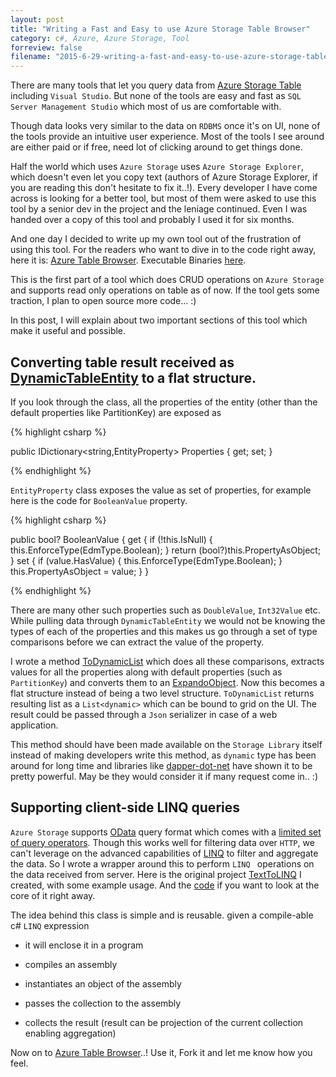 ```yaml
---
layout: post
title: "Writing a Fast and Easy to use Azure Storage Table Browser"
category: c#, Azure, Azure Storage, Tool
forreview: false
filename: "2015-6-29-writing-a-fast-and-easy-to-use-azure-storage-table-browser.md"
---
```

	
There are many tools that let you query data from [Azure Storage Table](https://azure.microsoft.com/en-us/documentation/articles/storage-dotnet-how-to-use-tables/) including `Visual Studio`. But none of the tools are easy and fast as `SQL Server Management Studio` which most of us are comfortable with. 

Though data looks very similar to the data on `RDBMS` once it's on UI, none of the tools provide an intuitive user experience. Most of the tools I see around are either paid or if free, need lot of clicking around to get things done. 

Half the world which uses `Azure Storage` uses `Azure Storage Explorer`, which doesn't even let you copy text (authors of Azure Storage Explorer, if you are reading this don't hesitate to fix it..!). Every developer I have come across is looking for a better tool, but most of them were asked to use this tool by a senior dev in the project and the leniage continued. Even I was handed over a copy of this tool and probably I used it for six months.

And one day I decided to write up my own tool out of the frustration of using this tool. For the readers who want to dive in to the code right away, here it is: [Azure Table Browser](https://github.com/amithegde/AzureTableBrowser).  Executable Binaries [here](https://github.com/amithegde/AzureTableBrowser/raw/master/Binaries.zip). 

This is the first part of a tool which does CRUD operations on `Azure Storage` and supports read only operations on table as of now. If the tool gets some traction, I plan to open source more code... :)

In this post, I will explain about two important sections of this tool which make it useful and possible.

Converting table result received as [DynamicTableEntity](https://msdn.microsoft.com/library/azure/microsoft.windowsazure.storage.table.dynamictableentity.aspx) to a flat structure.
------------------------------------------------------------------------------------------------------------------------------------------------------------------------------------

If you look through the class, all the properties of the entity (other than the default properties like PartitionKey) are exposed as 

{% highlight csharp %}

public IDictionary<string,EntityProperty> Properties { get; set; }

{% endhighlight %}


`EntityProperty` class exposes the value as set of properties, for example here is the code for `BooleanValue` property.

{% highlight csharp %}

public bool? BooleanValue
{
get
{
	if (!this.IsNull)
	{
		this.EnforceType(EdmType.Boolean);
	}
	return (bool?)this.PropertyAsObject;
}
set
{
	if (value.HasValue)
	{
		this.EnforceType(EdmType.Boolean);
	}
	this.PropertyAsObject = value;
}
}
	
{% endhighlight %}

There are many other such properties such as `DoubleValue`, `Int32Value` etc. While pulling data through `DynamicTableEntity` we would not be knowing the types of each of the properties and this makes us go through a set of type comparisons before we can extract the value of the property.

I wrote a method [ToDynamicList](https://github.com/amithegde/AzureTableBrowser/blob/master/src/AzureTableBrowser/AzureTableBrowser/Extensions/EnumerableExtensions.cs) which does all these comparisons, extracts values for all the properties along with default properties (such as `PartitionKey`) and  converts them to an [ExpandoObject](https://msdn.microsoft.com/en-us/library/system.dynamic.expandoobject%28v=vs.110%29.aspx). Now this becomes a flat structure instead of being a two level structure. `ToDynamicList` returns resulting list as a `List<dynamic>` which can be bound to grid on the UI. The result could be passed through a `Json` serializer in case of a web application.

This method should have been made available on the `Storage Library` itself instead of making developers write this method, as `dynamic` type has been around for long time and libraries like [dapper-dot-net](https://github.com/StackExchange/dapper-dot-net) have shown it to be pretty powerful. May be they would consider it if many request come in.. :)

Supporting client-side LINQ queries
-----------------------------------

`Azure Storage` supports [OData](http://www.odata.org/) query format which comes with a [limited set of query operators](http://msdn.microsoft.com/en-us/library/windowsazure/ff683669.aspx). Though this works well for filtering data over `HTTP`, we can't leverage on the advanced capabilities of [LINQ](https://msdn.microsoft.com/en-us/library/bb397926.aspx) to filter and aggregate the data. So I wrote a wrapper around this to perform `LINQ ` operations on the data received from server. Here is the original project [TextToLINQ](https://github.com/amithegde/TextToLINQ) I created, with some example usage. And the [code](https://github.com/amithegde/AzureTableBrowser/blob/master/src/AzureTableBrowser/AzureTableBrowser/Helpers/TextToLinq.cs) if you want to look at the core of it right away.

The idea behind this class is simple and is reusable. given a compile-able c# `LINQ` expression

- it will enclose it in a program

- compiles an assembly

- instantiates an object of the assembly

- passes the collection to the assembly

- collects the result (result can be projection of the current collection enabling aggregation)

Now on to [Azure Table Browser](https://github.com/amithegde/AzureTableBrowser)..! Use it, Fork it and let me know how you feel.